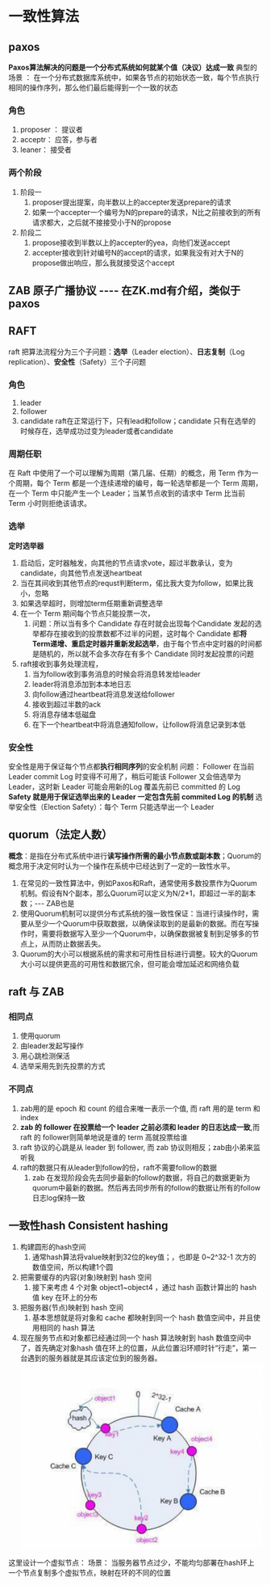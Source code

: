 # 一致性算法

## paxos
**Paxos算法解决的问题是一个分布式系统如何就某个值（决议）达成一致**
典型的场景 ：
在一个分布式数据库系统中，如果各节点的初始状态一致，每个节点执行相同的操作序列，那么他们最后能得到一个一致的状态  


### 角色
1. proposer ： 提议者
2. acceptr： 应答，参与者
3. leaner： 接受者  

### 两个阶段
1. 阶段一
   1. proposer提出提案，向半数以上的accepter发送prepare的请求
   2. 如果一个accepter一个编号为N的prepare的请求，N比之前接收到的所有请求都大，之后就不接接受小于N的propose
2. 阶段二
   1. propose接收到半数以上的accepter的yea，向他们发送accept
   2. accepter接收到针对编号N的accept的请求，如果我没有对大于N的propose做出响应，那么我就接受这个accept

## ZAB 原子广播协议 ---- 在ZK.md有介绍，类似于paxos

## RAFT
raft 把算法流程分为三个子问题：**选举**（Leader election）、**日志复制**（Log replication）、**安全性**（Safety）三个子问题

### 角色
1. leader 
2. follower 
3. candidate
raft在正常运行下，只有lead和follow；candidate 只有在选举的时候存在，选举成功过变为leader或者candidate

### 周期任职
在 Raft 中使用了一个可以理解为周期（第几届、任期）的概念，用 Term 作为一个周期，每个 Term 都是一个连续递增的编号，每一轮选举都是一个 Term 周期，在一个 Term 中只能产生一个 Leader；当某节点收到的请求中 Term 比当前 Term 小时则拒绝该请求。

### 选举
**定时选举器**
1. 启动后，定时器触发，向其他的节点请求vote，超过半数承认，变为candidate，向其他节点发送heartbeat
2. 当在其间收到其他节点的requst判断term，偌比我大变为follow，如果比我小，忽略
3. 如果选举超时，则增加term任期重新调整选举
4. 在一个 Term 期间每个节点只能投票一次，
   1. 问题：所以当有多个 Candidate 存在时就会出现每个Candidate 发起的选举都存在接收到的投票数都不过半的问题，这时每个 Candidate 都**将 Term递增、重启定时器并重新发起选举**，由于每个节点中定时器的时间都是随机的，所以就不会多次存在有多个 Candidate 同时发起投票的问题
5. raft接收到事务处理流程，
   1. 当为follow收到事务消息的时候会将消息转发给leader
   2. leader将消息添加到本本地日志
   3. 向follow通过heartbeat将消息发送给follower
   4. 接收到超过半数的ack
   5. 将消息存储本低磁盘
   6. 在下一个heartbeat中将消息通知follow，让follow将消息记录到本低

### 安全性
安全性是用于保证每个节点都**执行相同序列**的安全机制
问题： Follower 在当前 Leader commit Log 时变得不可用了，稍后可能该 Follower 又会倍选举为 Leader，这时新 Leader 可能会用新的Log 覆盖先前已 committed 的 Log
**Safety 就是用于保证选举出来的 Leader 一定包含先前 commited Log 的机制**
选举安全性（Election Safety）：每个 Term 只能选举出一个 Leader

## quorum（法定人数）
**概念**：是指在分布式系统中进行**读写操作所需的最小节点数或副本数**；Quorum的概念用于决定何时认为一个操作在系统中已经达到了一定的一致性水平。
1. 在常见的一致性算法中，例如Paxos和Raft，通常使用多数投票作为Quorum机制。假设有N个副本，那么Quorum可以定义为N/2+1，即超过一半的副本数；--- ZAB也是
2. 使用Quorum机制可以提供分布式系统的强一致性保证：当进行读操作时，需要从至少一个Quorum中获取数据，以确保读取到的是最新的数据。而在写操作时，需要将数据写入至少一个Quorum中，以确保数据被复制到足够多的节点上，从而防止数据丢失。  
3. Quorum的大小可以根据系统的需求和可用性目标进行调整。较大的Quorum大小可以提供更高的可用性和数据冗余，但可能会增加延迟和网络负载  


## raft 与 ZAB
### 相同点
1. 使用quorum 
2. 由leader发起写操作
3. 用心跳检测保活
4. 选举采用先到先投票的方式

### 不同点
1. zab用的是 epoch 和 count 的组合来唯一表示一个值, 而 raft 用的是 term 和 index
2. **zab 的 follower 在投票给一个 leader 之前必须和 leader 的日志达成一致**,而 raft 的 follower则简单地说是谁的 term 高就投票给谁
3. raft 协议的心跳是从 leader 到 follower, 而 zab 协议则相反；zab由小弟来监听我
4. raft的数据只有从leader到follow的份，raft不需要follow的数据
   1. zab 在发现阶段会先去同步最新的follow的数据，将自己的数据更新为quorum中最新的数据。然后再去同步所有的follow的数据让所有的follow日志log保持一致

## 一致性hash Consistent hashing
1. 构建圆形的hash空间
   1. 通常hash算法将value映射到32位的key值；，也即是 0~2^32-1 次方的数值空间，所以构建1个圆
2. 把需要缓存的内容(对象)映射到 hash 空间
   1. 接下来考虑 4 个对象 object1~object4 ，通过 hash 函数计算出的 hash 值 key 在环上的分布
3. 把服务器(节点)映射到 hash 空间
   1. 基本思想就是将对象和 cache 都映射到同一个 hash 数值空间中，并且使用相同的 hash 算法
4. 现在服务节点和对象都已经通过同一个 hash 算法映射到 hash 数值空间中了，首先确定对象hash 值在环上的位置，从此位置沿环顺时针“行走”，第一台遇到的服务器就是其应该定位到的服务器。
   ![](/技术学习流程/pic/2023-07-06-15-23-36.png)

这里设计一个虚拟节点：
    场景： 当服务器节点过少，不能均匀部署在hash环上
    一个节点复制多个虚拟节点，映射在环的不同的位置